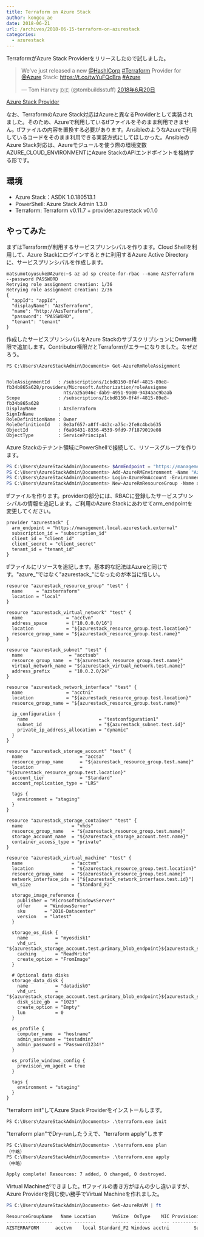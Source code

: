 ```yaml
---
title: Terraform on Azure Stack
author: kongou_ae
date: 2018-06-21
url: /archives/2018-06-15-terraform-on-azurestack
categories:
  - azurestack
---
```


TerraformがAzure Stack Providerをリリースしたので試しました。

<blockquote class="twitter-tweet" data-cards="hidden" data-lang="ja"><p lang="en" dir="ltr">We&#39;ve just released a new <a href="https://twitter.com/HashiCorp?ref_src=twsrc%5Etfw">@HashICorp</a> <a href="https://twitter.com/hashtag/Terraform?src=hash&amp;ref_src=twsrc%5Etfw">#Terraform</a> Provider for <a href="https://twitter.com/Azure?ref_src=twsrc%5Etfw">@Azure</a> Stack: <a href="https://t.co/twYuFQcBra">https://t.co/twYuFQcBra</a> <a href="https://twitter.com/hashtag/Azure?src=hash&amp;ref_src=twsrc%5Etfw">#Azure</a></p>&mdash; Tom Harvey 🇩🇪 (@tombuildsstuff) <a href="https://twitter.com/tombuildsstuff/status/1009331538494918657?ref_src=twsrc%5Etfw">2018年6月20日</a></blockquote>
<script async src="https://platform.twitter.com/widgets.js" charset="utf-8"></script>

[Azure Stack Provider](https://www.terraform.io/docs/providers/azurestack/index.html)

なお、TerraformのAzure Stack対応はAzureと異なるProviderとして実装されました。そのため、Azureで利用しているtfファイルをそのまま利用できません。tfファイルの内容を置換する必要があります。AnsibleのようなAzureで利用しているコードをそのまま利用できる実装方式にしてほしかった。AnsibleのAzure Stack対応は、Azureモジュールを使う際の環境変数AZURE_CLOUD_ENVIRONMENTにAzure StackのAPIエンドポイントを格納する形です。

## 環境
- Azure Stack：ASDK 1.0.180513.1
- PowerShell: Azure Stack Admin 1.3.0
- Terraform: Terraform v0.11.7 + provider.azurestack v0.1.0

## やってみた

まずはTerraformが利用するサービスプリンシパルを作ります。Cloud Shellを利用して、Azure Stackにログインするときに利用するAzure Active Directoryに、サービスプリンシパルを作成します。

```
matsumotoyusuke@Azure:~$ az ad sp create-for-rbac --name AzsTerraform --password PASSWORD
Retrying role assignment creation: 1/36
Retrying role assignment creation: 2/36
{
  "appId": "appId",
  "displayName": "AzsTerraform",
  "name": "http://AzsTerraform",
  "password": "PASSWORD",
  "tenant": "tenant"
}
```

作成したサービスプリンシパルをAzure StackのサブスクリプションにOwner権限で追加します。Contributor権限だとTerraformがエラーになりました。なぜだろう。

```
PS C:\Users\AzureStackAdmin\Documents> Get-AzureRmRoleAssignment


RoleAssignmentId   : /subscriptions/1cbd8150-0f4f-4815-89e8-fb34b865a628/providers/Microsoft.Authorization/roleAssignme
                     nts/a25a046c-dab9-4951-9a00-9434aac9baab
Scope              : /subscriptions/1cbd8150-0f4f-4815-89e8-fb34b865a628
DisplayName        : AzsTerraform
SignInName         :
RoleDefinitionName : Owner
RoleDefinitionId   : 8e3af657-a8ff-443c-a75c-2fe8c4bcb635
ObjectId           : f6a96431-8336-4539-9fd9-7f1879019e08
ObjectType         : ServicePrincipal
```

Azure Stackのテナント領域にPowerShellで接続して、リソースグループを作ります。

```Powershell
PS C:\Users\AzureStackAdmin\Documents> $ArmEndpoint = "https://management.local.azurestack.external"
PS C:\Users\AzureStackAdmin\Documents> Add-AzureRMEnvironment -Name "AzureStackUser" -ArmEndpoint $ArmEndpoint
PS C:\Users\AzureStackAdmin\Documents> Login-AzureRmAccount -EnvironmentName "AzureStackUser" `
PS C:\Users\AzureStackAdmin\Documents> New-AzureRmResourceGroup -Name azsterraform -Location local
```

tfファイルを作ります。providerの部分には、RBACに登録したサービスプリンシパルの情報を追記します。ご利用のAzure Stackにあわせてarm_endpointを変更してください。

```
provider "azurestack" {
  arm_endpoint = "https://management.local.azurestack.external"
  subscription_id = "subscription_id"
  client_id = "client_id"
  client_secret = "client_secret"
  tenant_id = "tenant_id"
}
```

tfファイルにリソースを追記します。基本的な記法はAzureと同じです。"azure_"ではなく"azurestack_"になったのが本当に惜しい。

```
resource "azurestack_resource_group" "test" {
  name     = "azsterraform"
  location = "local"
}

resource "azurestack_virtual_network" "test" {
  name                = "acctvn"
  address_space       = ["10.0.0.0/16"]
  location            = "${azurestack_resource_group.test.location}"
  resource_group_name = "${azurestack_resource_group.test.name}"
}

resource "azurestack_subnet" "test" {
  name                 = "acctsub"
  resource_group_name  = "${azurestack_resource_group.test.name}"
  virtual_network_name = "${azurestack_virtual_network.test.name}"
  address_prefix       = "10.0.2.0/24"
}

resource "azurestack_network_interface" "test" {
  name                = "acctni"
  location            = "${azurestack_resource_group.test.location}"
  resource_group_name = "${azurestack_resource_group.test.name}"

  ip_configuration {
    name                          = "testconfiguration1"
    subnet_id                     = "${azurestack_subnet.test.id}"
    private_ip_address_allocation = "dynamic"
  }
}

resource "azurestack_storage_account" "test" {
  name                     = "accsa"
  resource_group_name      = "${azurestack_resource_group.test.name}"
  location                 = "${azurestack_resource_group.test.location}"
  account_tier             = "Standard"
  account_replication_type = "LRS"

  tags {
    environment = "staging"
  }
}

resource "azurestack_storage_container" "test" {
  name                  = "vhds"
  resource_group_name   = "${azurestack_resource_group.test.name}"
  storage_account_name  = "${azurestack_storage_account.test.name}"
  container_access_type = "private"
}

resource "azurestack_virtual_machine" "test" {
  name                  = "acctvm"
  location              = "${azurestack_resource_group.test.location}"
  resource_group_name   = "${azurestack_resource_group.test.name}"
  network_interface_ids = ["${azurestack_network_interface.test.id}"]
  vm_size               = "Standard_F2"

  storage_image_reference {
    publisher = "MicrosoftWindowsServer"
    offer     = "WindowsServer"
    sku       = "2016-Datacenter"
    version   = "latest"
  }

  storage_os_disk {
    name          = "myosdisk1"
    vhd_uri       = "${azurestack_storage_account.test.primary_blob_endpoint}${azurestack_storage_container.test.name}/myosdisk1.vhd"
    caching       = "ReadWrite"
    create_option = "FromImage"
  }

  # Optional data disks
  storage_data_disk {
    name          = "datadisk0"
    vhd_uri       = "${azurestack_storage_account.test.primary_blob_endpoint}${azurestack_storage_container.test.name}/datadisk0.vhd"
    disk_size_gb  = "1023"
    create_option = "Empty"
    lun           = 0
  }

  os_profile {
    computer_name  = "hostname"
    admin_username = "testadmin"
    admin_password = "Password1234!"
  }

  os_profile_windows_config {
    provision_vm_agent = true
  }

  tags {
    environment = "staging"
  }
}
```

"terraform init"してAzure Stack Providerをインストールします。

```
PS C:\Users\AzureStackAdmin\Documents> .\terraform.exe init
```

"terraform plan"でDry-runしたうえで、"terraform apply"します

```
PS C:\Users\AzureStackAdmin\Documents> .\terraform.exe plan
（中略）
PS C:\Users\AzureStackAdmin\Documents> .\terraform.exe apply
（中略）

Apply complete! Resources: 7 added, 0 changed, 0 destroyed.
```

Virtual Machineができました。tfファイルの書き方がほんの少し違いますが、Azure Providerを同じ使い勝手でVirtual Machineを作れました。

```Powershell
PS C:\Users\AzureStackAdmin\Documents> Get-AzureRmVM | ft

ResourceGroupName   Name Location      VmSize  OsType    NIC ProvisioningState
-----------------   ---- --------      ------  ------    --- -----------------
AZSTERRAFORM      acctvm    local Standard_F2 Windows acctni         Succeeded
```
